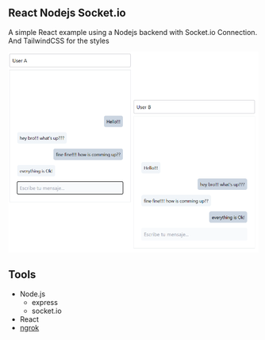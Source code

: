 ## React Nodejs Socket.io

A simple React example using a Nodejs backend with Socket.io Connection. And TailwindCSS for the styles

![](./docs/screenshot.png)

## Tools

- Node.js
  - express
  - socket.io
- React
- [ngrok](https://ngrok.com/)
